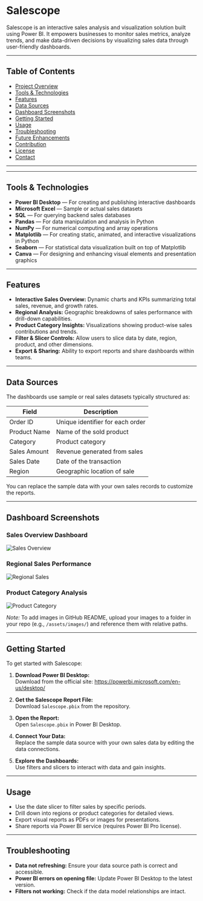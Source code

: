 # Salescope


Salescope is an interactive sales analysis and visualization solution built using Power BI. It empowers businesses to monitor sales metrics, analyze trends, and make data-driven decisions by visualizing sales data through user-friendly dashboards.

---

## Table of Contents

- [Project Overview](#project-overview)
- [Tools & Technologies](#tools--technologies)
- [Features](#features)
- [Data Sources](#data-sources)
- [Dashboard Screenshots](#dashboard-screenshots)
- [Getting Started](#getting-started)
- [Usage](#usage)
- [Troubleshooting](#troubleshooting)
- [Future Enhancements](#future-enhancements)
- [Contribution](#contribution)
- [License](#license)
- [Contact](#contact)

---
---

## Tools & Technologies

- **Power BI Desktop** — For creating and publishing interactive dashboards
- **Microsoft Excel** — Sample or actual sales datasets
- **SQL** — For querying backend sales databases
- **Pandas** — For data manipulation and analysis in Python
- **NumPy** — For numerical computing and array operations
- **Matplotlib** — For creating static, animated, and interactive visualizations in Python
- **Seaborn** — For statistical data visualization built on top of Matplotlib
- **Canva** — For designing and enhancing visual elements and presentation graphics

---

## Features

- **Interactive Sales Overview:** Dynamic charts and KPIs summarizing total sales, revenue, and growth rates.
- **Regional Analysis:** Geographic breakdowns of sales performance with drill-down capabilities.
- **Product Category Insights:** Visualizations showing product-wise sales contributions and trends.
- **Filter & Slicer Controls:** Allow users to slice data by date, region, product, and other dimensions.
- **Export & Sharing:** Ability to export reports and share dashboards within teams.

---

## Data Sources

The dashboards use sample or real sales datasets typically structured as:

| Field           | Description                        |
|-----------------|----------------------------------|
| Order ID        | Unique identifier for each order  |
| Product Name    | Name of the sold product          |
| Category        | Product category                  |
| Sales Amount    | Revenue generated from sales      |
| Sales Date      | Date of the transaction           |
| Region          | Geographic location of sale       |

You can replace the sample data with your own sales records to customize the reports.

---

## Dashboard Screenshots

### Sales Overview Dashboard
![Sales Overview](path_to_your_image/sales_overview.png)

### Regional Sales Performance
![Regional Sales](path_to_your_image/regional_sales.png)

### Product Category Analysis
![Product Category](path_to_your_image/product_category.png)

*Note:* To add images in GitHub README, upload your images to a folder in your repo (e.g., `/assets/images/`) and reference them with relative paths.

---

## Getting Started

To get started with Salescope:

1. **Download Power BI Desktop:**  
   Download from the official site: https://powerbi.microsoft.com/en-us/desktop/

2. **Get the Salescope Report File:**  
   Download `Salescope.pbix` from the repository.

3. **Open the Report:**  
   Open `Salescope.pbix` in Power BI Desktop.

4. **Connect Your Data:**  
   Replace the sample data source with your own sales data by editing the data connections.

5. **Explore the Dashboards:**  
   Use filters and slicers to interact with data and gain insights.

---

## Usage

- Use the date slicer to filter sales by specific periods.
- Drill down into regions or product categories for detailed views.
- Export visual reports as PDFs or images for presentations.
- Share reports via Power BI service (requires Power BI Pro license).

---

## Troubleshooting

- **Data not refreshing:** Ensure your data source path is correct and accessible.
- **Power BI errors on opening file:** Update Power BI Desktop to the latest version.
- **Filters not working:** Check if the data model relationships are intact.


